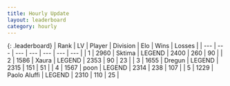 ```yaml
---
title: Hourly Update
layout: leaderboard
category: hourly
---
```


{: .leaderboard}
| Rank | LV | Player | Division | Elo | Wins | Losses |
| --- | --- | --- | --- | --- | --- | --- |
| <span data-change="0">1</span> | 2960 | <span title="ID: 353063">Sktima</span> | LEGEND | <span data-change="0">2400</span> | <span data-change="0">260</span> | <span data-change="0">90</span> |
| <span data-change="0">2</span> | 1586 | <span title="ID: 200908">Xaura</span> | LEGEND | <span data-change="0">2353</span> | <span data-change="0">90</span> | <span data-change="0">23</span> |
| <span data-change="1">3</span> | 1655 | <span title="ID: 337810">Dregun</span> | LEGEND | <span data-change="0">2315</span> | <span data-change="0">151</span> | <span data-change="0">51</span> |
| <span data-change="1">4</span> | 1567 | <span title="ID: 540690">poon</span> | LEGEND | <span data-change="0">2314</span> | <span data-change="0">238</span> | <span data-change="0">107</span> |
| <span data-change="1">5</span> | 1229 | <span title="ID: 512212">Paolo Aluffi</span> | LEGEND | <span data-change="0">2310</span> | <span data-change="0">110</span> | <span data-change="0">25</span> |